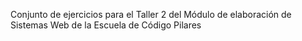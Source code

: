 Conjunto de ejercicios para el Taller 2 del Módulo de elaboración de Sistemas Web de la Escuela de Código Pilares
